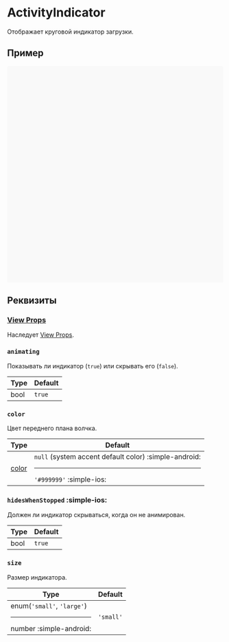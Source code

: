 # ActivityIndicator

Отображает круговой индикатор загрузки.

## Пример

<div data-snack-id="@bndby/activityindicator-example" data-snack-platform="web" data-snack-preview="true" data-snack-theme="light" style="overflow:hidden;background:#F9F9F9;border:1px solid var(--color-border);border-radius:4px;height:505px;width:100%"></div>

## Реквизиты

### [View Props](view.md#props)

Наследует [View Props](view.md#props).

### `animating`

Показывать ли индикатор (`true`) или скрывать его (`false`).

| Type | Default |
| ---- | ------- |
| bool | `true`  |

### `color`

Цвет переднего плана волчка.

| Type                         | Default                                                                              |
| ---------------------------- | ------------------------------------------------------------------------------------ |
| [color](../guides/colors.md) | `null` (system accent default color) :simple-android: <hr/> `'#999999'` :simple-ios: |

### `hidesWhenStopped` :simple-ios:

Должен ли индикатор скрываться, когда он не анимирован.

| Type | Default |
| ---- | ------- |
| bool | `true`  |

### `size`

Размер индикатора.

| Type                                                   | Default   |
| ------------------------------------------------------ | --------- |
| enum(`'small'`, `'large'`)<hr/>number :simple-android: | `'small'` |
